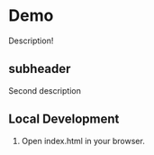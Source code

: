 # Demo

Description!


## subheader

Second description

## Local Development

1. Open index.html in your browser.

